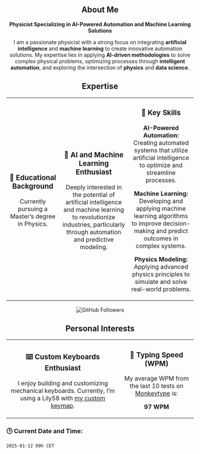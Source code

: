 <h2 align="center">About Me</h2>
<p align="center"><strong>Physicist Specializing in AI-Powered Automation and Machine Learning Solutions</strong></p>
<p align="center">I am a passionate physicist with a strong focus on integrating <strong>artificial intelligence</strong> and <strong>machine learning</strong> to create innovative automation solutions. My expertise lies in applying <strong>AI-driven methodologies</strong> to solve complex physical problems, optimizing processes through <strong>intelligent automation</strong>, and exploring the intersection of <strong>physics</strong> and <strong>data science</strong>.</p>

<h2 align="center">Expertise</h2>

<table>
  <tr>
    <td align="center">
      <h3>🌱 Educational Background</h3>
      <p>Currently pursuing a Master’s degree in Physics.</p>
    </td>
    <td align="center">
      <h3>🤖 AI and Machine Learning Enthusiast</h3>
      <p>Deeply interested in the potential of artificial intelligence and machine learning to revolutionize industries, particularly through automation and predictive modeling.</p>
    </td>
    <td align="center">
      <h3>🚀 Key Skills</h3>
      <p><strong>AI-Powered Automation:</strong> Creating automated systems that utilize artificial intelligence to optimize and streamline processes.</p>
      <p><strong>Machine Learning:</strong> Developing and applying machine learning algorithms to improve decision-making and predict outcomes in complex systems.</p>
      <p><strong>Physics Modeling:</strong> Applying advanced physics principles to simulate and solve real-world problems.</p>
    </td>
  </tr>
</table>

<p align="center">
  <img src="https://img.shields.io/github/followers/FullFran?label=Followers&style=social" alt="GitHub Followers" />
</p>

<h2 align="center">Personal Interests</h2>

<table>
  <tr>
    <td align="center">
      <h3>⌨️ Custom Keyboards Enthusiast</h3>
      <p>I enjoy building and customizing mechanical keyboards. Currently, I’m using a Lily58</a> with <a href="https://github.com/FullFran/zmk-lily58">my custom keymap</a>.</p>
    </td>
    <td align="center">
      <h3>🏃 Typing Speed (WPM)</h3>
      <p>My average WPM from the last 10 tests on <a href="https://monkeytype.com">Monkeytype</a> is:</p>
      <p><strong>97 WPM</strong></p> <!-- Aquí sustituirías "XX" por el valor dinámico obtenido de la API -->
    </td>
  </tr>
</table>



### 🕒 Current Date and Time:
<!-- START_DATE -->
`2025-01-12 09h CET`
<!-- END_DATE -->
